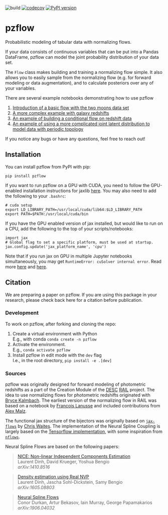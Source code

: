 ![build](https://github.com/jfcrenshaw/pzflow/workflows/build/badge.svg)
[![codecov](https://codecov.io/gh/jfcrenshaw/pzflow/branch/main/graph/badge.svg?token=qR5cey0swQ)](https://codecov.io/gh/jfcrenshaw/pzflow)
[![PyPI version](https://badge.fury.io/py/pzflow.svg)](https://badge.fury.io/py/pzflow)

# pzflow

Probabilistic modeling of tabular data with normalizing flows.

If your data consists of continuous variables that can be put into a Pandas DataFrame, pzflow can model the joint probability distribution of your data set.

The `Flow` class makes building and training a normalizing flow simple.
It also allows you to easily sample from the normalizing flow (e.g. for forward modeling or data augmentation), and to calculate posteriors over any of your variables.

There are several example notebooks demonstrating how to use pzflow
1. [Introduction of a basic flow with the two moons data set](https://colab.research.google.com/github/jfcrenshaw/pzflow/blob/main/examples/intro.ipynb)
2. [A more complex example with galaxy redshifts](https://colab.research.google.com/github/jfcrenshaw/pzflow/blob/main/examples/redshift_example.ipynb)
3. [An example of building a conditional flow on redshift data](https://colab.research.google.com/github/jfcrenshaw/pzflow/blob/main/examples/conditional_redshift_example.ipynb)
4. [An example of using a more complicated joint latent distribution to model data with periodic topology](https://colab.research.google.com/github/jfcrenshaw/pzflow/blob/main/examples/spherical_flow_example.ipynb)

If you notice any bugs or have any questions, feel free to reach out!

## Installation

You can install pzflow from PyPI with pip:
```
pip install pzflow
```
If you want to run pzflow on a GPU with CUDA, you need to follow the GPU-enabled installation instructions for jaxlib [here](https://github.com/google/jax).
You may also need to add the following to your `.bashrc`:
```
# cuda setup
export LD_LIBRARY_PATH=/usr/local/cuda/lib64:$LD_LIBRARY_PATH
export PATH=$PATH:/usr/local/cuda/bin
```
If you have the GPU enabled version of jax installed, but would like to run on a CPU, add the following to the top of your scripts/notebooks:
```
import jax
# Global flag to set a specific platform, must be used at startup.
jax.config.update('jax_platform_name', 'cpu')
```
Note that if you run jax on GPU in multiple Jupyter notebooks simultaneously, you may get `RuntimeError: cuSolver internal error`. Read more [here](https://github.com/google/jax/issues/4497) and [here](https://jax.readthedocs.io/en/latest/gpu_memory_allocation.html).

## Citation

We are preparing a paper on pzflow.
If you are using this package in your research, please check back here for a citation before publication.

### Development

To work on pzflow, after forking and cloning the repo:
1. Create a virtual environment with Python  
E.g., with conda `conda create -n pzflow`
2. Activate the environment.  
E.g., `conda activate pzflow`  
3. Install pzflow in edit mode with the `dev` flag  
I.e., in the root directory, `pip install -e .[dev]`


### Sources

pzflow was originally designed for forward modeling of photometric redshifts as a part of the Creation Module of the [DESC](https://lsstdesc.org/) [RAIL](https://github.com/LSSTDESC/RAIL) project.
The idea to use normalizing flows for photometric redshifts originated with [Bryce Kalmbach](https://github.com/jbkalmbach).
The earliest version of the normalizing flow in RAIL was based on a notebook by [Francois Lanusse](https://github.com/eiffl) and included contributions from [Alex Malz](https://github.com/aimalz).

The functional jax structure of the bijectors was originally based on [`jax-flows`](https://github.com/ChrisWaites/jax-flows) by [Chris Waites](https://github.com/ChrisWaites). The implementation of the Neural Spline Coupling is largely based on the [Tensorflow implementation](https://github.com/tensorflow/probability/blob/master/tensorflow_probability/python/bijectors/rational_quadratic_spline.py), with some inspiration from [`nflows`](https://github.com/bayesiains/nflows/).

Neural Spline Flows are based on the following papers:

  > [NICE: Non-linear Independent Components Estimation](https://arxiv.org/abs/1410.8516)\
  > Laurent Dinh, David Krueger, Yoshua Bengio\
  > _arXiv:1410.8516_

  > [Density estimation using Real NVP](https://arxiv.org/abs/1605.08803)\
  > Laurent Dinh, Jascha Sohl-Dickstein, Samy Bengio\
  > _arXiv:1605.08803_

  > [Neural Spline Flows](https://arxiv.org/abs/1906.04032)\
  > Conor Durkan, Artur Bekasov, Iain Murray, George Papamakarios\
  > _arXiv:1906.04032_
